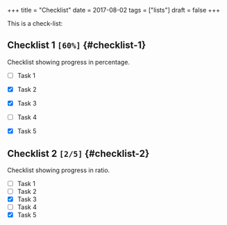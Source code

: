 +++
title = "Checklist"
date = 2017-08-02
tags = ["lists"]
draft = false
+++

This is a check-list:


## Checklist 1 <code>[60%]</code> {#checklist-1}

Checklist showing progress in percentage.

-   [ ] Task 1
-   [X] Task 2
-   [X] Task 3
-   [ ] Task 4
-   [X] Task 5


## Checklist 2 <code>[2/5]</code> {#checklist-2}

Checklist showing progress in ratio.

-   [ ] Task 1
-   [ ] Task 2
-   [X] Task 3
-   [ ] Task 4
-   [X] Task 5

